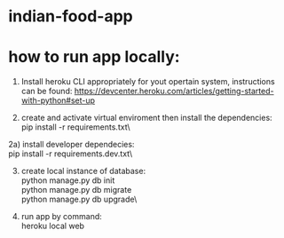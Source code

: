 # indian-food-app

# how to run app locally:
1) Install heroku CLI appropriately for yout opertain system, instructions can be found:
    https://devcenter.heroku.com/articles/getting-started-with-python#set-up

2) create and activate virtual enviroment then install the dependencies:\
    pip install -r requirements.txt\

2a) install developer dependecies:\
    pip install -r requirements.dev.txt\

3) create local instance of database:\
    python manage.py db init\
    python manage.py db migrate\
    python manage.py db upgrade\

4) run app by command:\
    heroku local web 
